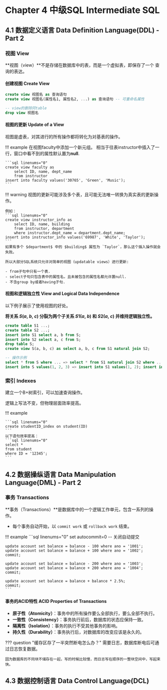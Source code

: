 # Chapter 4 中级SQL Intermediate SQL

## 4.1 数据定义语言 Data Definition Language(DDL) - Part 2

### 视图 View

**视图（view）**不是存储在数据库中的表，而是一个虚拟表，即保存了一个 查询的表达。

#### 创建视图 Create View
```sql linenums="0"
create view 视图名 as 查询语句
create view 视图名(属性名1, 属性名2, ...) as 查询语句 -- 可重命名属性

-- view的删除同table
drop view 视图名
```

#### 视图的更新 Update of a View 

视图是虚表，对其进行的所有操作都将转化为对基表的操作。 

!!! example
    在视图faculty中添加一个新元组。
    相当于往表instructor中插入了一行，窗口中看不到的属性默认置为**null**.

    ```sql linenums="0"
    create view faculty as
        select ID, name, dept_name
        from instructor
    insert into faculty values('30765', 'Green', 'Music');
    ```

!!! warning 
    视图的更新可能涉及多个表，且可能无法唯一转换为真实表的更新操作。

    例如：
    ```sql linenums="0"
    create view instructor_info as
        select ID, name, building
        from instructor, department
        where instructor.dept_name = department.dept_name;
    insert into instructor_info values('69987', 'White', 'Taylor');
    ```
    如果有多个 $department$ 中的 $building$ 属性为 `Taylor`，那么这个插入操作就会失败。

    所以大部分SQL系统只允许对简单的视图（updatable views）进行更新:

    - from子句中只有一个表.
    - select子句只包含表中的属性名，且未被包含的属性名都允许置null.
    - 不含group by或者having子句.

#### 视图和逻辑独立性 View and Logical Data Independence
以下例子展示了使用视图的好处。

**将关系 $S(a,\ b,\ c)$ 分裂为两个子关系 $S1(a,\ b)$ 和 $S2(a,\ c)$ 并维持逻辑独立性。**
```sql linenums="0"
create table S1 ...;
create table S2 ...;
insert into S1 select a, b from S;
insert into S2 select a, c from S;
drop table S;
create view S(a, b, c) as select a, b, c from S1 natural join S2;

-- 操作示例
select * from S where ... => select * from S1 natural join S2 where ...
insert into S values(1, 2, 3) => insert into S1 values(1, 2); insert into S2 values(1, 3);
```

### 索引 Indexes

建立一个B+树索引，可以加速查询操作。

逻辑上写法不变，但物理层面效率提高。

!!! example

    ```sql linenums="0"
    create studentID_index on student(ID)
    ```
    以下语句效率提高：
    ```sql linenums="0"
    select *
    from student
    where ID = '12345';
    ```

## 4.2 数据操纵语言 Data Manipulation Language(DML) - Part 2

### 事务 Transactions

**事务（Transactions）**是数据库中的一个逻辑工作单元，包含一系列的操作。

- 每个事务自动开始，以 `commit work` 或 `rollback work` 结束。

!!! example
    ```sql linenums="0"
    set autocommit=0 -- 关闭自动提交
    
    update account set balance = balance - 100 where ano = '1001';
    update account set balance = balance + 100 where ano = '1002';
    commit;

    update account set balance = balance - 200 where ano = '1003';
    update account set balance = balance + 200 where ano = '1004';
    commit;

    update account set balance = balance + balance * 2.5%;
    commit;
    ```

#### 事务的ACID特性 ACID Properties of Transactions

- **原子性（Atomicity）**：事务中的所有操作要么全部执行，要么全部不执行。
- **一致性（Consistency）**：事务执行前后，数据库的状态应保持一致。
- **隔离性（Isolation）**：事务的执行不受其他事务的影响。
- **持久性（Durability）**：事务执行后，对数据库的改变应该是永久的。

??? question "缓存区存了一半突然断电怎么办？"
    需要日志，数据库断电后可通过日志恢复数据。

    因为数据库的不同块不储存在一起，写的时候比较慢，而日志写在顺序的一整块空间中，写起来快。

## 4.3 数据控制语言 Data Control Language(DCL)